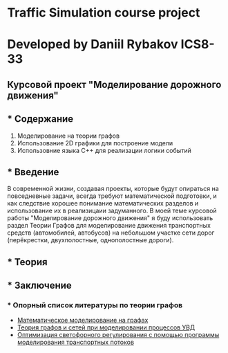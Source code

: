 # Traffic Simulation course project
# Developed by Daniil Rybakov ICS8-33
## Курсовой проект "Моделирование дорожного движения"
## * Содержание
 1. Моделирование на теории графов
 2. Использование 2D графики для построение модели
 3. Использовние языка C++ для реализации логики событий
## * Введение
В современной жизни, создавая проекты, которые будут опираться на повседневные задачи, всегда требуют математической подготовки, и как следствие хорошее понимание математических разделов и использование их в реализицаии задуманного. В моей теме курсовой работы "Моделирование дорожного движения" я буду использовать раздел Теории Графов для моделирование движения транспортных средств (автомобилей, автобусов) на небольшом участке сети дорог (перёкрестки, двухполостные, однополостные дороги). 
## * Теория 

## * Заключение

### * Опорный список литературы по теории графов
* [Математическое моделирование на графах](http://window.edu.ru/resource/223/75223/files/mmg.pdf)
* [Теория графов и сетей при моделировании процессов УВД](http://venec.ulstu.ru/lib/disk/2014/Karnauhov_3.pdf)
* [Оптимизация светофорного регулирования с помощью программы моделирования транспортных потоков](https://dspace.susu.ru/xmlui/bitstream/handle/0001.74/984/6.pdf?sequence=1&isAllowe)

